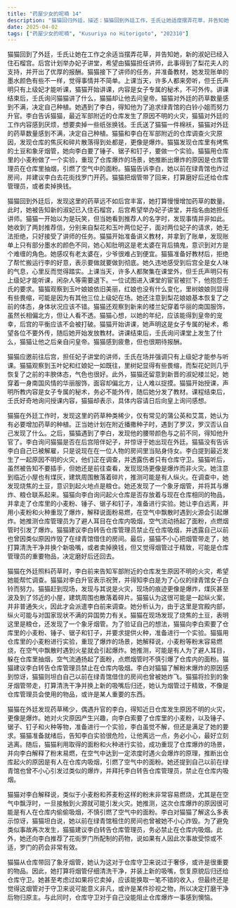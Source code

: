 ```yaml
---
title: "药屋少女的呢喃 14"
description: "猫猫回归外廷，描述：猫猫回到外廷工作，壬氏让她适度摆弄花草，并告知她新的淑妃已入住石榴宫，希望她能担任妃子讲堂的讲师。接受讲师任务，推荐信：猫猫收到来自梨花和玉叶两位妃子的推荐信，无法拒绝她们的请求，决定接受讲师的任务。接受讲师任务，准备教材：猫猫准备讲义教材，并拿到账单，发现只有部分墨水颜色不同，她认为老太婆很难缠。妃子讲堂，上课：猫猫前往后宫授课，壬氏声明只有上级妃才能听课，猫猫发现玉叶和红娘没有变化，里树有些畏缩，梨花体态恢复，并观察新的淑妃楼兰妃。妃子讲堂，授课内容：猫猫开始授课，声明这是女子专属的秘术，希望各位不要外传，并开始发放教材。妃子讲堂，讲堂效果：讲堂结束后，壬氏询问授课内容，猫猫表示请日后向皇上询问感想。外廷琐事，罗汉：猫猫在外廷遇到罗汉，罗汉否认有发现。外廷琐事，工作：猫猫发现外廷药草稀少，决定种一些，并遇到升官的李白。仓库火灾，调查：李白告知猫猫军部附近的仓库发生原因不明的火灾，猫猫前去调查，发现现场更像是爆炸。仓库火灾，分析：猫猫分析可能是有人纵火，并推测粮仓可能与他国有关联。仓库火灾，发现：猫猫在现场发现烤焦的土豆和象牙烟管。实验验证，准备：猫猫向李白索要仓库里的面粉、锤子、锯子、钉子和火种，准备进行实验。实验验证，实验：猫猫进行实验，告知李白很危险，请他离远一点。实验验证，结果：猫猫用面粉和火种进行实验，重现了仓库爆炸的场景。解释原因，说明：猫猫解释面粉易燃，在空气中遇到火种会爆炸，推测是有人在仓库里抽烟，导致面粉爆炸。解释原因，过往：猫猫坦白以前曾把绿青馆里借住的房间给炸了。解释原因，建议：猫猫建议告知仓管员不要在仓库里吸烟，并推荐花街罗门的药。后续，烟管：猫猫把烟管带了回来，打算清洗干净后还给仓库守卫，因为觉得烟管太奢侈，可能是很珍惜的东西。"
date: 2025-04-02
tags: ["药屋少女的呢喃", "Kusuriya no Hitorigoto", "202310"]
---
```


猫猫回到了外廷，壬氏让她在工作之余适当摆弄花草，并告知她，新的淑妃已经入住石榴宫。后宫计划举办妃子讲堂，希望由猫猫担任讲师，此事得到了梨花夫人的支持，并开出了优厚的报酬。猫猫接下了讲师的任务，并准备教材，她发现账单的墨水颜色有些不一样，觉得事情并不简单。上课当天，许多人都来旁听，但壬氏声明只有上级妃才能听课，猫猫开始讲课，内容是女子专属的秘术，不可外传。讲课结束后，壬氏询问猫猫讲了什么，猫猫却让他去问皇帝。猫猫对外廷的药草数量感到不满，决定自己种植。她遇到了李白，得知他为了追求绿青馆的白铃小姐而努力升官。李白告诉猫猫，最近军部附近的仓库发生了原因不明的火灾，猫猫对外廷的工作内容感到厌烦，想要卖掉一些纸张换钱。壬氏送了猫猫一件棉袄，猫猫对外廷的药草数量感到不满，决定自己种植。猫猫和李白在军部附近的仓库调查火灾原因，发现仓库的焦灰和碎片散落得到处都是，更像是爆炸。猫猫发现仓库里有烤焦的土豆和象牙烟管，她向李白要了锤子、锯子和钉子，要做一个实验。猫猫用仓库里的小麦粉做了一个实验，重现了仓库爆炸的场景，她推断出爆炸的原因是仓库管理员在仓库里抽烟，引燃了空气中的面粉。猫猫告诉李白，她以前在绿青馆也炸过房间，并建议李白去花街找罗门开药。猫猫把烟管带了回来，打算磨好后还给仓库管理员，或者卖掉换钱。

猫猫回到外廷后，发现这里的药草远不如后宫丰富，她打算慢慢增加药草的数量。此时，她被告知新的淑妃已入住石榴宫，后宫希望举办妃子讲堂，并指名由她担任讲师。猫猫一开始以为是玩笑，但当她看到推荐人的名字时，发现事情并非如此。她收到了两封推荐信，分别来自梨花和玉叶两位妃子，面对两位妃子的请求，她无法拒绝，只好接受了讲师的任务。猫猫开始准备讲义教材，并拿到了账单，发现账单上只有部分墨水的颜色不同，她心知肚明这是老太婆在背后搞鬼，意识到对方是个难缠的角色。她感叹有老太婆在，少爷很难占到便宜。猫猫准备好教材后，拒绝了帮忙搬运行李的好意，表示要做就要做到彻底。她久违地感受到后宫全是女人味的气息，心里反而觉得踏实。上课当天，许多人都聚集在课堂外，但壬氏声明只有上级妃才能听课，闲杂人等需要退下。一位试图进入课堂的宦官被拦下，他抱怨壬氏的要求。猫猫观察到玉叶娘娘依旧美丽，红娘也没有什么变化，里树娘娘则显得有些畏缩，可能是因为有其他三位上级妃在场。她还注意到梨花娘娘基本恢复了之前的体态，身体状况应该不错。猫猫还观察到新来的楼兰妃穿着华丽的南国服饰，虽然长相偏北方，但让人看不透。猫猫心想，以她的年纪，应该能得到皇帝的宠幸，后宫的平衡应该不会被打破。猫猫开始讲课，她声明这是女子专属的秘术，希望各位不要外传，随后她开始发放教材。讲课结束后，壬氏询问课堂上发生了什么，猫猫让他之后亲自问皇帝。猫猫感到疲惫，但也很期待报酬。

猫猫应邀前往后宫，担任妃子讲堂的讲师，壬氏在场并强调只有上级妃才能参与听课。猫猫观察到玉叶妃和红娘妃一如既往，里树妃显得有些畏缩，而梨花妃则几乎恢复了之前的丰腴体态，气色也很好。此外，猫猫还留意到新晋的淑妃楼兰妃，她穿着一身南国风情的华丽服饰，面容却偏北方，让人难以捉摸。猫猫开始授课，声明所教内容是女子专属的秘术，务必不能外传，随后她分发了教材。课程结束后，壬氏好奇地询问授课内容，猫猫却表示，具体内容请日后向皇上询问感想。

猫猫在外廷工作时，发现这里的药草种类稀少，仅有常见的蒲公英和艾蒿，她认为有必要增加药草的种植。正当她计划在附近播撒种子时，遇到了罗汉，罗汉否认自己发现了什么。之后，猫猫遇到了李白，发现他的腰带颜色与之前不同，得知他升官了。李白询问猫猫是否在后宫陪伴妃子，并惊讶于她出现在外廷。猫猫没有告诉李白自己已被解雇，只是说现在在一位人物的房间里当贴身侍女。李白提到最近发生了一起原因不明的火灾，他们正在调查，并透露伤者只有仓库守卫。猫猫听后，虽然被告知不要插手，但她还是前往查看，发现现场更像是爆炸而非火灾。她注意到临近小屋也有煤灰，建筑周围散落着碎片，推测可能是有人纵火。在调查中，她发现烧焦的土豆，意识到起火地点是粮仓。她还发现了一个象牙烟管，并将其与爆炸、粮仓联系起来。猫猫向李白询问起火仓库是否存放着与现在仓库相同的物品，并拿走了仓库里的小麦粉、锤子、锯子和钉子，准备进行实验。她让李白远离，并用小麦粉和火种重现了爆炸，解释说面粉易燃，在空气中飘散时遇到火源会引起爆炸。她推测仓库管理员为了避人耳目在仓库内吸烟，空气流动扬起了面粉，点燃烟管时引发了爆炸。猫猫建议李白转告仓库管理员禁止在仓库吸烟，并透露自己以前也曾因类似原因炸毁了在绿青馆借住的房间。最后，猫猫不小心把烟管带走了，她打算清洗干净并换个新吸嘴，或者卖掉换钱，但又觉得烟管过于精致，可能是仓库管理员的重要物品，决定磨好后还回去。

猫猫在外廷照料药草时，李白前来告知军部附近的仓库发生原因不明的火灾，希望她能帮忙调查。猫猫对李白升官表示祝贺，并得知李白是为了心仪的绿青馆女子白铃而努力。猫猫赶到现场，发现与其说是火灾，现场的痕迹更像是爆炸，煤灰甚至波及到了邻近的小屋，建筑周围也散落着碎片。猫猫认为这很可能是一起纵火案，并非普通失火，因此才会派遣李白前来调查。她分析认为，由于这里是宫殿内部，纵火可能与对国家现状不满的异国势力有关。猫猫在现场发现了烧焦的土豆，表明这里是粮仓，还发现了一个象牙烟管。为了验证自己的想法，猫猫向李白索要了仓库里的小麦粉、锤子、锯子和钉子，并要求提供火种，准备进行一个实验。猫猫用仓库里的小麦粉进行实验，重现了爆炸的场景，她解释说，小麦粉等粉末容易燃烧，在空气中飘散时遇到火星就会引起爆炸。她推测，可能是有人为了避人耳目，躲在仓库里抽烟，空气流通扬起了面粉，点燃烟管时不慎引爆了仓库内的面粉。猫猫建议李白转告仓库管理员禁止在仓库内吸烟。李白对猫猫了解粉末爆炸的原因感到惊讶，猫猫则坦白自己以前在绿青馆借住的房间也曾被她炸飞。猫猫将捡到的象牙烟管带走，打算清洗干净并换上新的吸嘴后归还，她认为烟管过于精致，不像是仓库管理员会使用的物品，或许是某人重要的东西。

猫猫在外廷发现药草稀少，偶遇升官的李白，得知近日仓库发生原因不明的火灾，更像是爆炸。她对火灾原因产生兴趣，向李白索要了仓库里的小麦粉，以及锤子、锯子、钉子和火种等物，准备进行一个实验，李白虽觉不解，但还是满足了她的要求。猫猫准备就绪后，告知李白实验很危险，让他离远一点，务必小心，最好立刻逃离。随后，猫猫利用取得的面粉和火种进行实验，成功重现了仓库爆炸的场景，并向李白解释了粉末易燃，在空气中达到一定浓度时遇火会爆炸的原理，推断出仓库起火的原因是有人在仓库内吸烟，引燃了空气中的面粉。她还提到自己以前在绿青馆也曾不小心引发过类似的爆炸，并拜托李白转告仓库管理员，禁止在仓库内吸烟。

猫猫对李白解释说，类似于小麦粉和荞麦粉这样的粉末非常容易燃烧，尤其是在空气中飘浮时，一旦接触到火源就可能引发火灾。她推测，这次仓库爆炸的原因很可能是有人在仓库内偷偷吸烟，不慎引燃了空气中的面粉。李白对猫猫了解这么多表示惊讶，猫猫坦白说，她以前在绿青馆租住的房间也曾被她不小心炸毁。为了避免类似事故再次发生，猫猫建议李白转告仓库管理员，务必禁止在仓库内吸烟。此外，她还向李白推荐了花街罗门所配制的药物，说如果有人因此次事故受惊或不适，罗门的药会非常有效。

猫猫从仓库带回了象牙烟管，她认为这对于仓库守卫来说过于奢侈，或许是很重要的物品。因此，她打算将烟管仔细清洗干净，并装上新的吸嘴，恢复原貌后归还给仓库守卫。她甚至考虑过如果将它卖掉，应该能换取一笔不错的收入，但最终还是觉得这烟管对于守卫来说可能意义非凡，或许是某件珍视之物，所以决定打磨干净后物归原主。与此同时，仓库守卫对于自己没能阻止仓库爆炸一事感到懊恼。
